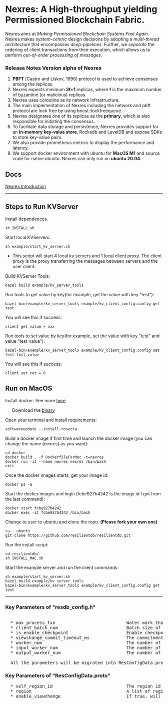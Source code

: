 # Nexres: A High-throughput yielding Permissioned Blockchain Fabric.

Nexres aims at *Making Permissioned Blockchain Systems Fast Again*. Nexres makes *system-centric* design decisions by adopting a *multi-thread architecture* that encompasses *deep-pipelines*. Further, we *separate* the ordering of client transactions from their execution, which allows us to perform *out-of-order processing of messages*.
 

### Release Notes Version alpha of Nexres
1. **PBFT** [Castro and Liskov, 1998] protocol is used to achieve consensus among the replicas.
2. Nexres expects minimum **3f+1** replicas, where **f** is the maximum number of byzantine (or malicious) replicas.
3. Nexres uses coroutine as its network infrastructure. 
4. The main implementation of Nexres including the network and pbft protocol are lock free by using boost::lockfreequeue.
5. Nexres designates one of its replicas as the **primary**, which is also responsible for initiating the consensus.
6. To facilitate data storage and persistence, Nexres provides support for an **in-memory key-value store**, Rocksdb and LevelDB and expose SDKs to store key-value pairs.
7. We also provide prometheus metrics to display the performance and latency.
8. We support docker environment with ubuntu for **MacOS M1** and source code for native ubuntu. Nexres can only run on **ubuntu 20.04**.



## Docs
[Nexres Introduction](https://docs.google.com/presentation/d/1QurZA4w_PTxAtb_5FpuXJhsQVAIA2t5kvx1X2ETIl7w/edit#slide=id.p)

---
## Steps to Run KVServer

Install dependences.

    sh INSTALL.sh


Start local KVServers:

    sh example/start_kv_server.sh
- This script will start 4 local kv servers and 1 local client proxy. The client proxy is the proxy transferring the messages between servers and the user client.

Build KVServer Tools:

    bazel build example/kv_server_tools
    
Run tools to get value by key(for example, get the value with key "test"):

    bazel-bin/example/kv_server_tools example/kv_client_config.config get test
    
You will see this if success:

    client get value = xxx

Run tools to set value by key(for example, set the value with key "test" and value "test_value"):

    bazel-bin/example/kv_server_tools example/kv_client_config.config set test test_value
    
You will see this if success:

    client set ret = 0

## Run on MacOS

Install docker: See more [here](https://docs.docker.com/desktop/mac/apple-silicon/)

&ensp;  &ensp;  Download the [binary](https://desktop.docker.com/mac/main/arm64/Docker.dmg?utm_source=docker&utm_medium=webreferral&utm_campaign=docs-driven-download-mac-arm64)

Open your terminal and install requirements:
    
    softwareupdate --install-rosetta

Build a docker image if first time and launch the docker image (you can change the name (nexres) as you want):

    cd docker
    docker build . -f DockerfileForMac -t=nexres
    docker run -it --name nexres nexres /bin/bash
    exit
	
	
Once the docker images starts, get your image id:

	docker ps -a

Start the docker images and login (fcbe927b4242 is the image id I got from the last command):

	docker start fcbe927b4242
	docker exec -it fcbe927b4242 /bin/bash

Change to user to ubuntu and clone the repo. **(Please fork your own one)**

	su - ubuntu
	git clone https://github.com/resilientdb/resilientdb.git
	
Run the install script:

	cd resilientdb/
	sh INSTALL_MAC.sh

Start the example server and run the client commands:

	sh example/start_kv_server.sh
	bazel build example/kv_server_tools
	bazel-bin/example/kv_server_tools example/kv_client_config.config get test
	
	
	
---


### Key Parameters of "resdb_config.h" 
<pre>

  * max_process_txn                           Water mark that number of replicas inflight, default = 2048;
  * client_batch_num                          Batch size of the client transactions. Before sending to the primary replica, we will collect client_batch_num of transactions from all the users. default = 100;
  * is_enable_checkpoint                      Enable checkpoint which will create stable checkpoint periodically. 
  * viewchange_commit_timeout_ms              The commitment timeout which will trigger viewchange default = 60s. Only for is_enable_checkpoint is true.
  * worker_num                                The number of worker threads to address the requests, default = 96.
  * input_worker_num                          The number of coroutine workers to handler incomming messages from the network, default = 1.
  * output_worker_num                         The number of coroutine workers to handler outcomming messages to the network, default = 1.
  
  All the parameters will be migrated into ResConfigData.proto in the future.
</pre>

### Key Parameters of "ResConfigData.proto"
<pre>
  * self_region_id                            The region id of the replica, default is 0, all the replicas will run in the same region.
  * region                                    A list of regions containing all the information of the replicas in different regions.
  * enable_viewchange                         If true, will trigger viewchange check per "viewchange_commit_timeout_ms".
  </pre>
